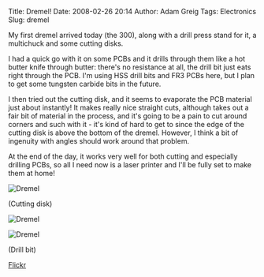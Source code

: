 Title: Dremel!
Date: 2008-02-26 20:14
Author: Adam Greig
Tags: Electronics
Slug: dremel

My first dremel arrived today (the 300), along with a drill press stand
for it, a multichuck and some cutting disks.

I had a quick go with it on some PCBs and it drills through them like a
hot butter knife through butter: there's no resistance at all, the drill
bit just eats right through the PCB. I'm using HSS drill bits and FR3
PCBs here, but I plan to get some tungsten carbide bits in the future.

I then tried out the cutting disk, and it seems to evaporate the PCB
material just about instantly! It makes really nice straight cuts,
although takes out a fair bit of material in the process, and it's going
to be a pain to cut around corners and such with it - it's kind of hard
to get to since the edge of the cutting disk is above the bottom of the
dremel. However, I think a bit of ingenuity with angles should work
around that problem.

At the end of the day, it works very well for both cutting and
especially drilling PCBs, so all I need now is a laser printer and I'll
be fully set to make them at home!

![Dremel][]

(Cutting disk)

![Dremel][1]

![Dremel][2]

(Drill bit)

[Flickr](http://flickr.com/photos/randomskk/2293865929)

  [Dremel]: http://farm4.static.flickr.com/3109/2293860897_5876cd5eab.jpg
  [1]: http://farm3.static.flickr.com/2022/2293863401_0d413fa33f.jpg
  [2]: http://farm3.static.flickr.com/2211/2293865929_14338ddfca.jpg
